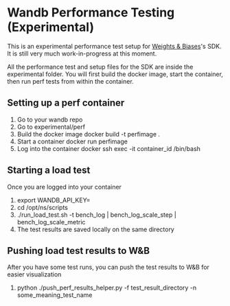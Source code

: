 # Wandb Performance Testing (Experimental)

This is an experimental performance test setup for [Weights & Biases](https://wandb.ai/)'s SDK.  It is still very much work-in-progress at this moment.

All the performance test and setup files for the SDK are inside the experimental folder.  You will first build the docker image, start the container, then run perf tests from within the container.

## Setting up a perf container
1. Go to your wandb repo
2. Go to experimental/perf
3. Build the docker image
   docker build -t perfimage .
4. Start a container
   docker run perfimage
5. Log into the container
   docker ssh exec -it container_id /bin/bash

## Starting a load test
Once you are logged into your container
1. export WANDB_API_KEY=<your key>
2. cd /opt/ns/scripts
3. ./run_load_test.sh -t bench_log | bench_log_scale_step | bench_log_scale_metric
4. The test results are saved locally on the same directory

## Pushing load test results to W&B
After you have some test runs, you can push the test results to W&B for easier visualization
1. python ./push_perf_results_helper.py -f test_result_directory -n some_meaning_test_name
